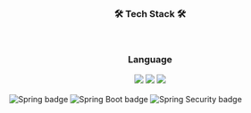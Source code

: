 
<h3 align="center"><b>🛠 Tech Stack 🛠</b></h3>
</br>
<p align="center">

  <div align="center">
  <h3>Language</h3>
<!--<img src="https://img.shields.io/badge/C-purple ?style=for-the-badge&logo=C&logoColor=white"/>
<img src="https://img.shields.io/badge/C++-00599C?style=for-the-badge&logo=Cpp&logoColor=white"/>
<img src="https://img.shields.io/badge/Python-blue?style=for-the-badge&logo=Python&logoColor=white"/>-->
<img src="https://img.shields.io/badge/Java-red?style=for-the-badge&logo=Java&logoColor=white"/>
<img src="https://img.shields.io/badge/Javascript-yellow?style=for-the-badge&logo=Javascript&logoColor=white"/>
<img src="https://img.shields.io/badge/KOTLIN-blue?style=for-the-badge&logo=Kotlin&logoColor=orange"/>
  </div>
<div> 
  <br />
  <img src="https://img.shields.io/badge/Spring-6DB33F?style=flat-square&logo=Spring&logoColor=white" alt="Spring badge" />
  <img src="https://img.shields.io/badge/Spring Boot-6DB33F?style=flat-square&logo=Spring Boot&logoColor=white" alt="Spring Boot badge" />
  <img src="https://img.shields.io/badge/Spring Security-6DB33F?style=flat-square&logo=Spring Security&logoColor=white" alt="Spring Security badge" />
  <br/>

